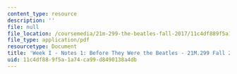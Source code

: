 ```yaml
---
content_type: resource
description: ''
file: null
file_location: /coursemedia/21m-299-the-beatles-fall-2017/11c4df889f5a1a74ca99d8490138a4db_MIT21M_299F17_Notes01.pdf
file_type: application/pdf
resourcetype: Document
title: 'Week I - Notes 1: Before They Were the Beatles - 21M.299 Fall 2017'
uid: 11c4df88-9f5a-1a74-ca99-d8490138a4db
---
```

